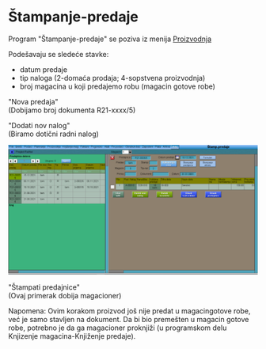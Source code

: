 # Štampanje-predaje

Program "Štampanje-predaje" se poziva iz menija [Proizvodnja](../p2_sr.md)

Podešavaju se sledeće stavke:

- datum predaje
- tip naloga (2-domaća prodaja; 4-sopstvena proizvodnja)
- broj magacina u koji predajemo robu (magacin gotove robe)

"Nova predaja"    
(Dobijamo broj dokumenta R21-xxxx/5)

"Dodati nov nalog"     
(Biramo dotični radni nalog)

![Image](stamp_pred_01.png)

"Štampati predajnice"     
(Ovaj primerak dobija magacioner)

Napomena: Ovim korakom proizvod još nije predat u magacingotove robe, već je samo stavljen na dokument. Da bi bio premešten u magacin gotove robe, potrebno je da ga magacioner proknjiži (u programskom delu Knjizenje magacina-Knjiženje predaje).